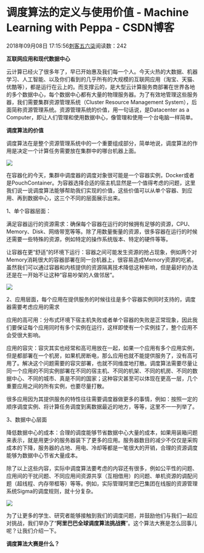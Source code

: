 # 调度算法的定义与使用价值 - Machine Learning with Peppa - CSDN博客





2018年09月08日 17:15:56[刺客五六柒](https://me.csdn.net/qq_39521554)阅读数：242








**互联网应用和现代数据中心**

云计算已经火了很多年了，早已开始惠及我们每一个人。今天火热的大数据、机器学习、人工智能、以及你们看到的几乎所有的大规模的互联网应用（淘宝、天猫、优酷等），都是运行在云上的。而支撑云的，是大型云计算服务商部署在世界各地的多个数据中心，每个数据中心都有大量的物理服务器。为了有效地管理这些服务器，我们需要集群资源管理系统（Cluster Resource Management System），后面简称资源管理系统。资源管理系统的价值，用一句话说，是Datacenter as a Computer，即让人们管理和使用数据中心，像管理和使用一个台电脑一样简单。

**调度算法的价值**

调度算法在是整个资源管理系统中的一个重要组成部分，简单地说，调度算法的作用是决定一个计算任务需要放在集群中的哪台机器上面。

![](http://5b0988e595225.cdn.sohucs.com/images/20180626/a12a5d686c9b48caa39a3985f748f2a4.jpg)

在容器化的今天，集群中调度器的调度对象很可能是一个容器实例，Docker或者是PouchContainer。为容器选择合适的宿主机显然是一个值得考虑的问题，这里我们说一说调度算法能够帮助我们实现的价值，这些价值可以从单个容器、到应用、再到数据中心，这三个不同的层面展示出来。

1、单个容器层面：

满足容器运行的资源需求：确保每个容器在运行的时候拥有足够的资源，CPU、Memory、Disk、网络带宽等等。除了用数量衡量的资源，很多容器在运行的时候还需要一些特殊的资源，例如特定的操作系统版本、特定的硬件等等。

让容器在更“舒适”的环境下运行：容器之间可能发生资源的抢占现象，例如两个对Memory消耗很大的容器部署在同一台机器上，很容易造成Memory资源的吃紧。虽然我们可以通过容器和内核提供的资源隔离技术降低这种影响，但是最好的办法还是在一开始不让这种“容易吵架的人做邻居”。

![](http://5b0988e595225.cdn.sohucs.com/images/20180626/93b91176aa7344679d4dd4c020cf06a7.jpg)

2、应用层面，每个应用在提供服务的时候往往是多个容器实例同时支持的，调度器需要考虑应用的需求

应用的高可用：分布式环境下宿主机失败或者单个容器的失败是正常现象，因此我们要保证每个应用同时有多个实例在运行，这样即使有一个实例挂了，整个应用不会受很大影响。

应用的容灾：容灾其实也经常和高可用放在一起，如果一个应用有多个应用实例，但是都部署在一个机房，如果机房断电，那么应用也就不能提供服务了，没有高可用了。解决这个问题需要的容灾部署，也就不同维度地打散。调度算法需要尽量让同一个应用的不同实例部署在不同的宿主机、不同的机架、不同的机房、不同的数据中心、不同的城市、真是不同的国家；这种容灾甚至可以体现在更高一层，几个重要应用之间的所有实例，也要尽量打散。

很多应用因为其提供服务的特性往往需要调度器做更多的事情，例如：按照一定的顺序调度实例、将计算任务调度到离数据最近的地方，等等，这里不一一列举了。

3、数据中心层面

降低数据中心的成本：合理的调度能够节省数据中心大量的成本，如果用装箱问题来表示，就是用更少的服务器装下了更多的应用。服务器数目的减少不仅仅是采购成本的下降，服务器的占地、用电、冷却等都是一笔很大的开销，合理的资源调度能够为数据中心节省大量成本。

除了以上这些内容，实际中调度算法要考虑的内容还有很多，例如公平性的问题、应用间的干扰问题、不同应用间资源共享（互相借用）的问题、单机资源的调配问题（超线程、内存带框等）等等。例如，实际管理阿里巴巴集团在线服的资源管理系统Sigma的调度规则，就十分复杂。

![](http://5b0988e595225.cdn.sohucs.com/images/20180626/e544b02143e340bc9b2c6aee0b3aedee.jpg)

为了让更多的学生、研究者能够接触到我们的调度问题，并鼓励他们与我们一起应对挑战，我们举办了“**阿里巴巴全球调度算法挑战赛**”。这个算法大赛是怎么回事儿呢？让我们介绍一下。

**调度算法大赛是什么？**



